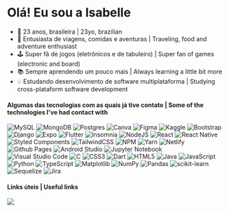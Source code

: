 # Olá! Eu sou a Isabelle
- 🎈 23 anos, brasileira | 23yo, brazilian
- 🎠 Entusiasta de viagens, comidas e aventuras | Traveling, food and adventure enthusiast
- 🕹️ Super fã de jogos (eletrônicos e de tabuleiro) | Super fan of games (electronic and board)
- 📚 Sempre aprendendo um pouco mais | Always learning a little bit more
- 💡 Estudando desenvolvimento de software multiplataforma | Studying cross-plataform software development 

#### Algumas das tecnologias com as quais já tive contato | Some of the technologies I've had contact with
![MySQL](https://img.shields.io/badge/mysql-e4d2e4.svg?style=for-the-badge&logo=mysql&logoColor=black)
![MongoDB](https://img.shields.io/badge/MongoDB-e4d2e4.svg?style=for-the-badge&logo=mongodb&logoColor=black)
![Postgres](https://img.shields.io/badge/postgres-e4d2e4.svg?style=for-the-badge&logo=postgresql&logoColor=black)
![Canva](https://img.shields.io/badge/Canva-e4d2e4.svg?style=for-the-badge&logo=Canva&logoColor=black)
![Figma](https://img.shields.io/badge/figma-e4d2e4.svg?style=for-the-badge&logo=figma&logoColor=black)
![Kaggle](https://img.shields.io/badge/Kaggle-e4d2e4?style=for-the-badge&logo=kaggle&logoColor=black)
![Bootstrap](https://img.shields.io/badge/bootstrap-e4d2e4.svg?style=for-the-badge&logo=bootstrap&logoColor=black)
![Django](https://img.shields.io/badge/django-e4d2e4.svg?style=for-the-badge&logo=django&logoColor=black)
![Expo](https://img.shields.io/badge/expo-e4d2e4?style=for-the-badge&logo=expo&logoColor=black)
![Flutter](https://img.shields.io/badge/Flutter-e4d2e4.svg?style=for-the-badge&logo=Flutter&logoColor=black)
![Insomnia](https://img.shields.io/badge/Insomnia-e4d2e4?style=for-the-badge&logo=insomnia&logoColor=black)
![NodeJS](https://img.shields.io/badge/node.js-e4d2e4?style=for-the-badge&logo=node.js&logoColor=black)
![React](https://img.shields.io/badge/react-e4d2e4.svg?style=for-the-badge&logo=react&logoColor=black)
![React Native](https://img.shields.io/badge/react_native-e4d2e4.svg?style=for-the-badge&logo=react&logoColor=black)
![Styled Components](https://img.shields.io/badge/styled--components-e4d2e4?style=for-the-badge&logo=styled-components&logoColor=black)
![TailwindCSS](https://img.shields.io/badge/tailwindcss-e4d2e4.svg?style=for-the-badge&logo=tailwind-css&logoColor=black)
![NPM](https://img.shields.io/badge/NPM-e4d2e4.svg?style=for-the-badge&logo=npm&logoColor=black)
![Yarn](https://img.shields.io/badge/yarn-e4d2e4.svg?style=for-the-badge&logo=yarn&logoColor=black)
![Netlify](https://img.shields.io/badge/netlify-e4d2e4.svg?style=for-the-badge&logo=netlify&logoColor=black)
![Github Pages](https://img.shields.io/badge/github%20pages-e4d2e4?style=for-the-badge&logo=github&logoColor=black)
![Android Studio](https://img.shields.io/badge/Android%20Studio-e4d2e4.svg?style=for-the-badge&logo=android-studio&logoColor=black)
![Jupyter Notebook](https://img.shields.io/badge/jupyter-e4d2e4.svg?style=for-the-badge&logo=jupyter&logoColor=black)
![Visual Studio Code](https://img.shields.io/badge/Visual%20Studio%20Code-e4d2e4.svg?style=for-the-badge&logo=visual-studio-code&logoColor=black)
![C](https://img.shields.io/badge/c-e4d2e4.svg?style=for-the-badge&logo=c&logoColor=black)
![CSS3](https://img.shields.io/badge/css3-e4d2e4.svg?style=for-the-badge&logo=css3&logoColor=black)
![Dart](https://img.shields.io/badge/dart-e4d2e4.svg?style=for-the-badge&logo=dart&logoColor=black)
![HTML5](https://img.shields.io/badge/html5-e4d2e4.svg?style=for-the-badge&logo=html5&logoColor=black)
![Java](https://img.shields.io/badge/java-e4d2e4.svg?style=for-the-badge&logo=openjdk&logoColor=black)
![JavaScript](https://img.shields.io/badge/javascript-e4d2e4.svg?style=for-the-badge&logo=javascript&logoColor=black)
![Python](https://img.shields.io/badge/python-e4d2e4?style=for-the-badge&logo=python&logoColor=black)
![TypeScript](https://img.shields.io/badge/typescript-e4d2e4.svg?style=for-the-badge&logo=typescript&logoColor=black)
![Matplotlib](https://img.shields.io/badge/Matplotlib-e4d2e4.svg?style=for-the-badge&logo=Matplotlib&logoColor=black)
![NumPy](https://img.shields.io/badge/numpy-e4d2e4.svg?style=for-the-badge&logo=numpy&logoColor=black)
![Pandas](https://img.shields.io/badge/pandas-e4d2e4.svg?style=for-the-badge&logo=pandas&logoColor=black)
![scikit-learn](https://img.shields.io/badge/scikit--learn-e4d2e4.svg?style=for-the-badge&logo=scikit-learn&logoColor=black)
![Sequelize](https://img.shields.io/badge/Sequelize-e4d2e4?style=for-the-badge&logo=Sequelize&logoColor=black)
![Jira](https://img.shields.io/badge/jira-e4d2e4.svg?style=for-the-badge&logo=jira&logoColor=black)
  
#### Links úteis | Useful links
<div> 
<a href="https://www.linkedin.com/in/drisabelles" target="_blank"><img src="https://img.shields.io/badge/-LinkedIn-e4d2e4?style=for-the-badge&logo=linkedin&logoColor=black" target="_blank"></a>
</div>
 

<!---
drisabelles/drisabelles is a ✨ special ✨ repository because its `README.md` (this file) appears on your GitHub profile.
You can click the Preview link to take a look at your changes.
--->
